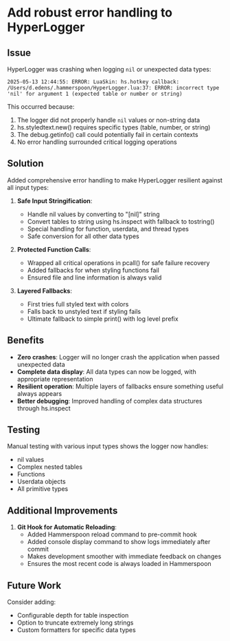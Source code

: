 # Add robust error handling to HyperLogger

## Issue
HyperLogger was crashing when logging `nil` or unexpected data types:

```
2025-05-13 12:44:55: ERROR: LuaSkin: hs.hotkey callback: 
/Users/d.edens/.hammerspoon/HyperLogger.lua:37: ERROR: incorrect type 'nil' for argument 1 (expected table or number or string)
```

This occurred because:
1. The logger did not properly handle `nil` values or non-string data
2. hs.styledtext.new() requires specific types (table, number, or string)
3. The debug.getinfo() call could potentially fail in certain contexts
4. No error handling surrounded critical logging operations

## Solution
Added comprehensive error handling to make HyperLogger resilient against all input types:

1. **Safe Input Stringification**:
   - Handle nil values by converting to "[nil]" string
   - Convert tables to string using hs.inspect with fallback to tostring()
   - Special handling for function, userdata, and thread types
   - Safe conversion for all other data types

2. **Protected Function Calls**:
   - Wrapped all critical operations in pcall() for safe failure recovery
   - Added fallbacks for when styling functions fail
   - Ensured file and line information is always valid

3. **Layered Fallbacks**:
   - First tries full styled text with colors
   - Falls back to unstyled text if styling fails
   - Ultimate fallback to simple print() with log level prefix

## Benefits
- **Zero crashes**: Logger will no longer crash the application when passed unexpected data
- **Complete data display**: All data types can now be logged, with appropriate representation
- **Resilient operation**: Multiple layers of fallbacks ensure something useful always appears
- **Better debugging**: Improved handling of complex data structures through hs.inspect

## Testing
Manual testing with various input types shows the logger now handles:
- nil values
- Complex nested tables
- Functions
- Userdata objects
- All primitive types

## Additional Improvements
1. **Git Hook for Automatic Reloading**:
   - Added Hammerspoon reload command to pre-commit hook
   - Added console display command to show logs immediately after commit
   - Makes development smoother with immediate feedback on changes
   - Ensures the most recent code is always loaded in Hammerspoon

## Future Work
Consider adding:
- Configurable depth for table inspection
- Option to truncate extremely long strings
- Custom formatters for specific data types 
